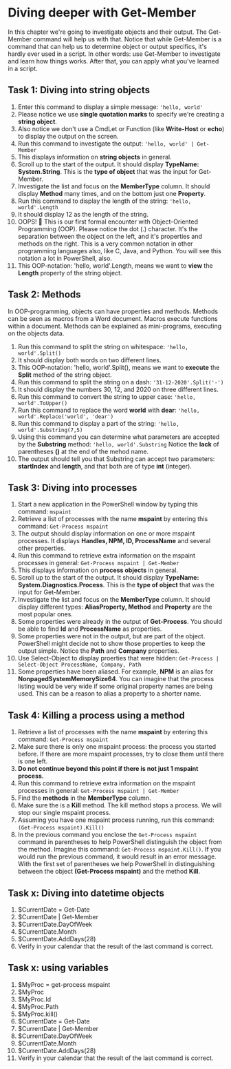 # Diving deeper with Get-Member
In this chapter we're going to investigate objects and their output. The Get-Member command will help us with that. Notice that while Get-Member is a command that can help us to determine object or output specifics, it's hardly ever used in a script. In other words: use Get-Member to investigate and learn how things works. After that, you can apply what you've learned in a script.

## Task 1: Diving into string objects
1. Enter this command to display a simple message: ```'hello, world'```
1. Please notice we use **single quotation marks** to specify we're creating a **string object**.
1. Also notice we don't use a CmdLet or Function (like **Write-Host** or **echo**) to display the output on the screen.
1. Run this command to investigate the output: ```'hello, world' | Get-Member```
1. This displays information on **string objects** in general.
1. Scroll up to the start of the output. It should display **TypeName: System.String**. This is the **type of object** that was the input for Get-Member.
1. Investigate the list and focus on the **MemberType** column. It should display **Method** many times, and on the bottom just one **Property**.
1. Run this command to display the length of the string: ```'hello, world'.Length```
1. It should display 12 as the length of the string.
1. OOPS! :see_no_evil: This is our first formal encounter with Object-Oriented Programming (OOP). Please notice the dot (.) character. It's the separation between the object on the left, and it's properties and methods on the right. This is a very common notation in other programming languages also, like C, Java, and Python. You will see this notation a lot in PowerShell, also.
1. This OOP-notation: 'hello, world'.Length, means we want to **view** the **Length** property of the string object.


## Task 2: Methods
In OOP-programming, objects can have properties and methods. Methods can be seen as macros from a Word document. Macros execute functions within a document. Methods can be explained as mini-programs, executing on the objects data.
1. Run this command to split the string on whitespace: ```'hello, world'.Split()```
1. It should display both words on two different lines.
1. This OOP-notation: 'hello, world'.Split(), means we want to **execute** the **Split** method of the string object.
1. Run this command to split the string on a dash: ```'31-12-2020'.Split('-')```
1. It should display the numbers 30, 12, and 2020 on three different lines.
1. Run this command to convert the string to upper case: ```'hello, world'.ToUpper()```
1. Run this command to replace the word **world** with **dear**: ```'hello, world'.Replace('world', 'dear')```
1. Run this command to display a part of the string: ```'hello, world'.Substring(7,5)```
1. Using this command you can determine what parameters are accepted by the **Substring** method: ```'hello, world'.Substring``` Notice the **lack** of parentheses **()** at the end of the mehod name.
1. The output should tell you that Substring can accept two parameters: **startIndex** and **length**, and that both are of type **int** (integer).


## Task 3: Diving into processes
1. Start a new application in the PowerShell window by typing this command: ```mspaint```
1. Retrieve a list of processes with the name **mspaint** by entering this command: ```Get-Process mspaint```
1. The output should display information on one or more mspaint processes. It displays **Handles, NPM, ID, ProcessName** and several other properties.
1. Run this command to retrieve extra information on the mspaint processes in general: ```Get-Process mspaint | Get-Member```
1. This displays information on **process objects** in general.
1. Scroll up to the start of the output. It should display **TypeName: System.Diagnostics.Process**. This is the **type of object** that was the input for Get-Member.
1. Investigate the list and focus on the **MemberType** column. It should display different types: **AliasProperty, Method** and **Property** are the most popular ones.
1. Some properties were already in the output of **Get-Process**. You should be able to find **Id** and **ProcessName** as properties.
1. Some properties were not in the output, but are part of the object. PowerShell might decide not to show those properties to keep the output simple. Notice the **Path** and **Company** properties.
1. Use Select-Object to display proerties that were hidden: ```Get-Process | Select-Object ProcessName, Company, Path```
1. Some properties have been aliased. For example, **NPM** is an alias for **NonpagedSystemMemorySize64**. You can imagine that the process listing would be very wide if some original property names are being used. This can be a reason to alias a property to a shorter name.


## Task 4: Killing a process using a method
1. Retrieve a list of processes with the name **mspaint** by entering this command: ```Get-Process mspaint```
1. Make sure there is only one mspaint process: the process you started before. If there are more mspaint processes, try to close them until there is one left.
1. **Do not continue beyond this point if there is not just 1 mspaint process.**
1. Run this command to retrieve extra information on the mspaint processes in general: ```Get-Process mspaint | Get-Member```
1. Find the **methods** in the **MemberType** column.
1. Make sure the is a **Kill** method. The kill method stops a process. We will stop our single mspaint process.
1. Assuming you have one mspaint process running, run this command: ```(Get-Process mspaint).Kill()```
1. In the previous command you enclose the ```Get-Process mspaint``` command in parentheses to help PowerShell distinguish the object from the method. Imagine this command: ```Get-Process mspaint.Kill()```. If you would run the previous command, it would result in an error message. With the first set of parentheses we help PowerShell in distinguishing between the object **(Get-Process mspaint)** and the method **Kill**.


## Task x: Diving into datetime objects
1. $CurrentDate = Get-Date
1. $CurrentDate | Get-Member
1. $CurrentDate.DayOfWeek
1. $CurrentDate.Month
1. $CurrentDate.AddDays(28)
1. Verify in your calendar that the result of the last command is correct.


## Task x: using variables
1. $MyProc = get-process mspaint
1. $MyProc
1. $MyProc.Id
1. $MyProc.Path
1. $MyProc.kill()
1. $CurrentDate = Get-Date
1. $CurrentDate | Get-Member
1. $CurrentDate.DayOfWeek
1. $CurrentDate.Month
1. $CurrentDate.AddDays(28)
1. Verify in your calendar that the result of the last command is correct.
